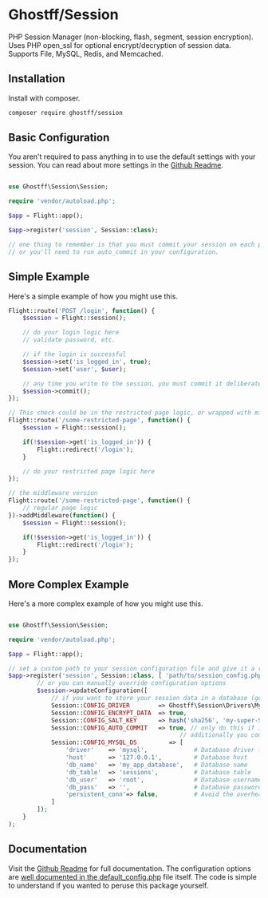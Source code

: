 # Ghostff/Session

PHP Session Manager (non-blocking, flash, segment, session encryption). Uses PHP open_ssl for optional encrypt/decryption of session data. Supports File, MySQL, Redis, and Memcached.

## Installation

Install with composer.

```bash
composer require ghostff/session
```

## Basic Configuration

You aren't required to pass anything in to use the default settings with your session. You can read about more settings in the [Github Readme](https://github.com/Ghostff/Session).

```php

use Ghostff\Session\Session;

require 'vendor/autoload.php';

$app = Flight::app();

$app->register('session', Session::class);

// one thing to remember is that you must commit your session on each page load
// or you'll need to run auto_commit in your configuration.
```

## Simple Example

Here's a simple example of how you might use this.

```php
Flight::route('POST /login', function() {
	$session = Flight::session();

	// do your login logic here
	// validate password, etc.

	// if the login is successful
	$session->set('is_logged_in', true);
	$session->set('user', $user);

	// any time you write to the session, you must commit it deliberately.
	$session->commit();
});

// This check could be in the restricted page logic, or wrapped with middleware.
Flight::route('/some-restricted-page', function() {
	$session = Flight::session();

	if(!$session->get('is_logged_in')) {
		Flight::redirect('/login');
	}

	// do your restricted page logic here
});

// the middleware version
Flight::route('/some-restricted-page', function() {
	// regular page logic
})->addMiddleware(function() {
	$session = Flight::session();

	if(!$session->get('is_logged_in')) {
		Flight::redirect('/login');
	}
});
```

## More Complex Example

Here's a more complex example of how you might use this.

```php

use Ghostff\Session\Session;

require 'vendor/autoload.php';

$app = Flight::app();

// set a custom path to your session configuration file and give it a random string for the session id
$app->register('session', Session::class, [ 'path/to/session_config.php', bin2hex(random_bytes(32)) ], function(Session $session) {
		// or you can manually override configuration options
		$session->updateConfiguration([
			// if you want to store your session data in a database (good if you want something like, "log me out of all devices" functionality)
			Session::CONFIG_DRIVER        => Ghostff\Session\Drivers\MySql::class,
			Session::CONFIG_ENCRYPT_DATA  => true,
			Session::CONFIG_SALT_KEY      => hash('sha256', 'my-super-S3CR3T-salt'), // please change this to be something else
			Session::CONFIG_AUTO_COMMIT   => true, // only do this if it requires it and/or it's hard to commit() your session.
												// additionally you could do Flight::after('start', function() { Flight::session()->commit(); });
			Session::CONFIG_MYSQL_DS         => [
				'driver'    => 'mysql',             # Database driver for PDO dns eg(mysql:host=...;dbname=...)
				'host'      => '127.0.0.1',         # Database host
				'db_name'   => 'my_app_database',   # Database name
				'db_table'  => 'sessions',          # Database table
				'db_user'   => 'root',              # Database username
				'db_pass'   => '',                  # Database password
				'persistent_conn'=> false,          # Avoid the overhead of establishing a new connection every time a script needs to talk to a database, resulting in a faster web application. FIND THE BACKSIDE YOURSELF
			]
		]);
	}
);
```

## Documentation

Visit the [Github Readme](https://github.com/Ghostff/Session) for full documentation. The configuration options are [well documented in the default_config.php](https://github.com/Ghostff/Session/blob/master/src/default_config.php) file itself. The code is simple to understand if you wanted to peruse this package yourself.
```